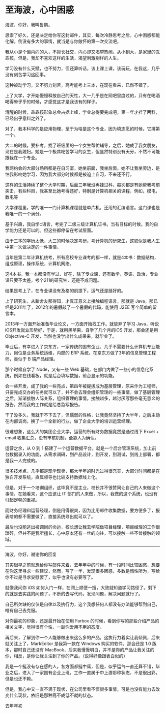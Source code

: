 # 至海波，心中困惑
海波，你好，我叫鲁鹏。

思索了好久，还是决定给你写这封邮件，其实，每次冷静思考之后，心中困惑都能化解。倒没有多大的事情，就当是与你敞怀的第一次交流吧。

我从小是个偏内向的人，不擅长社交，内心却又渴望热闹。从小到大，是家里的乖乖孩，但是，我却不喜欢这样的生活，渴望刺激别样的人生。

学习没有什么天赋，也不努力，但还算听话，该上课上课，该玩玩，在我这，几乎没有刻苦学习这回事。

这种被动学习，又不努力刻苦，高考能考上三本，在现在看来，已然不错了。

上了大学，才开始慢慢释放自己的天性，大一几乎是在网吧里度过的，只有在喝酒喝得晕乎乎的时候，才感觉这才是我该有的样子。

清醒的时候，乖乖孩形象总会占据上峰，学业总得要完成吧，第一年才挂了两科，已经出乎意料之外了。

对了，我本科学的是应用物理，至于为啥是这个专业，因为填志愿的时候，它排第一个。

大二的时候，要补考，找了班级里的一个女生帮忙辅导，之后，她成了我女朋友，现在是我媳妇。她是一个极其吃苦学习的女生，但显然特别没有天分，不然不可能跟我在一个专业。

我两约会的大部分场所都是在自习室，她坐前面，我坐后面。她不让我坐旁边，是怕我影响她学习，因为我大部分时候都是被迫上自习，不来还不行。

这样的生活持续了整个大学时期，后面三年我没再挂过科，每次都是有她帮我考前突击，有些科目，我甚至比她考得还好，特别是计算机相关的课程，例如，模电，数电等

大学课程里，学的唯一一门计算机课程就是单片机，还用的汇编语言。这门课也是我唯一的一个满分。

基于兴趣，我自学c语言，考完了二级三级计算机证书。当有目标的时候，我的自学能力还是可以的。但这些都停留在考试层面。

由于三本的学历太低，大三的时候决定考研，考计算机的研究生，这貌似是我人生中第一次做决定的一件事情。

当年是第二年计算机统考，所有高校专业课考的都一样，就是4本书：数据结构，组成原理，操作系统，计算机网络。

这4本书，我一本都没有学过，好在，除了专业课，还有数学，英语，政治，专业课只要不太差，考个211的研究生，还是不成问题。

结果是考上了，在专业课没有及格的前提下，运气还是挺好的。

上了研究生，从新舍友那得知，才真正意义上接触编程语言，那就是 Java，那已经是2011年了，2012年的暑假敲了一个暑假的代码，能使用 J2EE 写个简单的留言本。

2013年一方面开始准备毕业论文，一方面开始找工作。就放弃了学习 Java，听说iOS开发就业形势好，于是，就用黑苹果，自学了几个月的iOS 开发，那会还是用 Objective-C 开发，当然也没学出什么成果来，就毕业了。

毕业后，有幸进入了京东方，一家传统的国有企业，几乎不需要什么计算机专业能力，岗位是业务系统运维，内部的 ERP 系统，在京东方做了3年的信息管理工程师，类似于 B 端产品经理。

那个时候自学了 Node，又有一些 Web 基础，在部门内做了一些小的信息化系统，例如在线看板，就是后台填写数据，前台显示的功能。

会一些开发，成了我的一些亮点，第四年被提拔成为基层管理，原来作为工程师，只要完成交办的任务就可以了，并不会去理会组织管理的一些事情，做了基层管理之后，渐渐接触人际关系，组织管理的事情，接触越多，越讨厌写那些毫无意义的报告，然而我的工作就是给总监写报告。

干了没多久，我就干不下去了，但懦弱的性格，让我竟然坚持了大半年，之后主动在内部调岗，换了一个全新的行业，做了企业大学的培训运营经理。

很难想象，这么大的集团企业大学，运营的所有财务数据竟然是通过线下 Excel + email 收集汇总，没有审核机制，全靠人为确认。

运营之余，从 0 到 1 搭建了一个运营数据平台，就是一个后台管理系统，加上前台数据录入的功能，从需求调研，到产品设计，到开发，到测试，到线上部署，都是我一人完成的。

很多技术点，几乎都是现学现卖，那大半年的时光过得很充实，大部分时间都是在独自开发系统，直属领导也比较支持数据线上化。

但是，对于一个培训组织，这毕竟不是主业，校长并不很赞同让自己的人来做这个事情，在她看来，这个应该让 IT 部门的人来做，所以，我做的这个系统，也没有引起足够的重视。

而财务经理和运营经理，倒是用得很爽，因为比用邮件收集数据，要方便多了，报表啥的都不需要做了，直接系统导出就可以了。

最后也没能逃出被调岗的命运，校长想让我去学院做项目经理，项目经理的工作很琐碎，但并不是我所擅长，心中原本还有一丝的向往，可以接触一些不曾接触的领域。



---

海波，你好，谢谢你的回复

其实很早之前就想给你写邮件来着，去年年中的时候，有一段时间比较困惑，想要在你这里寻求一些建议，然而，写了一半，发现很多困惑，多数是惰性所为，写给你不过是寻求安慰罢了，似乎也没有必要写了。

就像我问你 iOS 如何入门一样，在网上顺便一搜，大致就知道学习路径了。剩下的就是去实践的问题了，不断的去写代码，发现问题，解决问题就行了。

自己所欠缺的仅仅是自律以及执行力，这个我想任何人都没有办法能够帮到自己，唯有自己去克服。

对你最初的印象，还是最开始在使用 Farbox 的时候，看到你写的那些介绍产品的相关文字，觉得很有个性，一副你爱用不用的态度。

再后来，了解到你一个人能够做出来这么多的产品，这执行力着实让我倾佩，后来就关注上了，MarkEditor 是我第一款在 Windows 购买的软件，那会还是 1.0 版本，那时自己还没有 MacBook，后来我慢慢明白，并不是你的产品让我关注的你，相反，是你让我关注到了你的产品。（说得好像跟表白似的）

我是一个挺没有存在感的人，各方面都挺中庸，但是，似乎运气一直还算不错，毕业之后，进入了一家国有企业上班，工作一直属于中上游那种状态，不是很出彩，但是也还不赖。

但是，我心中又一直不满于现状，在公司里看不惯很多事情，可是也没有能力去改变什么现状，依旧是那种高不成低不就的状态。

去年年初

